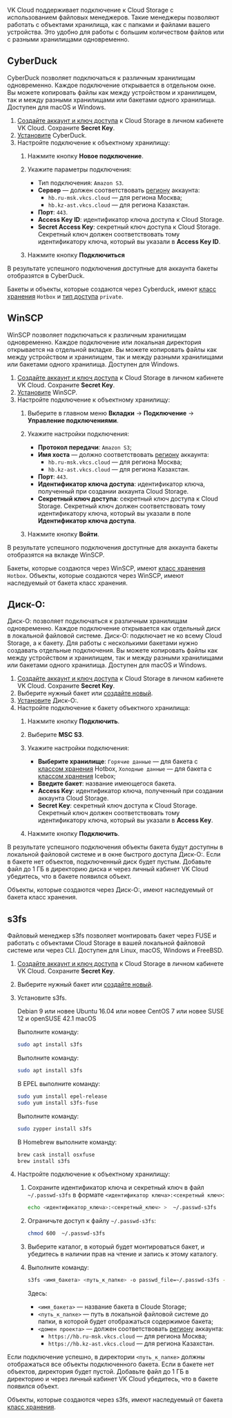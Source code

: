 VK Cloud поддерживает подключение к Cloud Storage с использованием файловых менеджеров. Такие менеджеры позволяют работать с объектами хранилища, как с папками и файлами вашего устройства. Это удобно для работы с большим количеством файлов или с разными хранилищами одновременно.

## CyberDuck

CyberDuck позволяет подключаться к различным хранилищам одновременно. Каждое подключение открывается в отдельном окне. Вы можете копировать файлы как между устройством и хранилищем, так и между разными хранилищами или бакетами одного хранилища. Доступен для macOS и Windows.

1. [Создайте аккаунт и ключ доступа](../../instructions/account-management/) к Cloud Storage в личном кабинете VK Cloud. Сохраните **Secret Key**.
1. [Установите](https://cyberduck.io/download) CyberDuck.
1. Настройте подключение к объектному хранилищу:
    1. Нажмите кнопку **Новое подключение**.
    1. Укажите параметры подключения:

        - Тип подключения: `Amazon S3`.
        - **Сервер** — должен соответствовать [региону](../../../account/concepts/regions/) аккаунта:
            - `hb.ru-msk.vkcs.cloud` — для региона Москва;
            - `hb.kz-ast.vkcs.cloud` — для региона Казахстан.
        - **Порт**: `443`.
        - **Access Key ID**: идентификатор ключа доступа к Cloud Storage.
        - **Secret Access Key**: секретный ключ доступа к Cloud Storage. Секретный ключ должен соответствовать тому идентификатору ключа, который вы указали в **Access Key ID**.
    1. Нажмите кнопку **Подключиться**

В результате успешного подключения доступные для аккаунта бакеты отобразятся в CyberDuck.

<info>

Бакеты и объекты, которые создаются через Cyberduck, имеют [класс хранения](../../references#klass_hraneniya) `Hotbox` и [тип доступа](../../references#acl) `private`.

</info>

## WinSCP

WinSCP позволяет подключаться к различным хранилищам одновременно. Каждое подключение или локальная директория открывается на отдельной вкладке. Вы можете копировать файлы как между устройством и хранилищем, так и между разными хранилищами или бакетами одного хранилища. Доступен для Windows.

1. [Создайте аккаунт и ключ доступа](../../instructions/account-management/) к Cloud Storage в личном кабинете VK Cloud. Сохраните **Secret Key**.
1. [Установите](https://winscp.net/eng/download.php) WinSCP.
1. Настройте подключение к объектному хранилищу:
    1. Выберите в главном меню **Вкладки** → **Подключение** → **Управление подключениями**.
    1. Укажите настройки подключения:

        - **Протокол передачи**: `Amazon S3`;
        - **Имя хоста** — должно соответствовать [региону](../../../account/concepts/regions/) аккаунта:
            - `hb.ru-msk.vkcs.cloud` — для региона Москва;
            - `hb.kz-ast.vkcs.cloud` — для региона Казахстан.
        - **Порт**: `443`.
        - **Идентификатор ключа доступа**: идентификатор ключа, полученный при создании аккаунта Cloud Storage.
        - **Секретный ключ доступа**: секретный ключ доступа к Cloud Storage. Секретный ключ должен соответствовать тому идентификатору ключа, который вы указали в поле **Идентификатор ключа доступа**.
    1. Нажмите кнопку **Войти**.

В результате успешного подключения доступные для аккаунта бакеты отобразятся на вклакде WinSCP.

<info>

Бакеты, которые создаются через WinSCP, имеют [класс хранения](../../references#klass_hraneniya) `Hotbox`. Объекты, которые создаются через WinSCP, имеют наследуемый от бакета класс хранения.

</info>

## Диск-О:

Диск-О: позволяет подключаться к различным хранилищам одновременно. Каждое подключение открывается как отдельный диск в локальной файловой системе. Диск-O: подключает не ко всему  Cloud Storage, а к бакету. Для работы с несколькими бакетами нужно создавать отдельные подключения. Вы можете копировать файлы как между устройством и хранилищем, так и между разными хранилищами или бакетами одного хранилища. Доступен для macOS и Windows.

1. [Создайте аккаунт и ключ доступа](../../instructions/account-management/) к Cloud Storage в личном кабинете VK Cloud. Сохраните **Secret Key**.
1. Выберите нужный бакет или [создайте новый](../../instructions/buckets/create-bucket).
1. [Установите](https://disk-o.cloud/ru/) Диск-О:.
1. Настройте подключение к бакету объектного хранилища:
    1. Нажмите кнопку **Подключить**.
    1. Выберите **MSC S3**.
    1. Укажите настройки подключения:

        - **Выберите хранилище**: `Горячие данные` — для бакета с [классом хранения](../../references#klass_hraneniya) Hotbox, `Холодные данные` — для бакета с [классом хранения](../../references#klass_hraneniya) Icebox;
        - **Введите бакет**: название имеющегося бакета.
        - **Access Key**: идентификатор ключа, полученный при создании аккаунта Cloud Storage.
        - **Secret Key**: секретный ключ доступа к Cloud Storage. Секретный ключ должен соответствовать тому идентификатору ключа, который вы указали в **Access Key**.
    1. Нажмите кнопку **Подключить**.

В результате успешного подключения объекты бакета будут доступны в локальной файловой системе и в окне быстрого доступа Диск-О:. Если в бакете нет объектов, подключенный диск будет пустым. Добавьте файл до 1 ГБ в директорию диска и через личный кабинет VK Cloud убедитесь, что в бакете появился объект.

<info>

Объекты, которые создаются через Диск-О:, имеют наследуемый от бакета класс хранения.

</info>

## s3fs

Файловый менеджер s3fs позволяет монтировать бакет через FUSE и работать с объектами Cloud Storage в вашей локальной файловой системе или через CLI. Доступен для Linux, macOS, Windows и FreeBSD.

1. [Создайте аккаунт и ключ доступа](../../instructions/account-management/) к Cloud Storage в личном кабинете VK Cloud. Сохраните **Secret Key**.
1. Выберите нужный бакет или [создайте новый](../../instructions/buckets/create-bucket).
1. Установите s3fs.

    <tabs>
    <tablist>
    <tab>Debian 9 или новее</tab>
    <tab>Ubuntu 16.04 или новее</tab>
    <tab>CentOS 7 или новее</tab>
    <tab>SUSE 12 и openSUSE 42.1</tab>
    <tab>macOS</tab>
    </tablist>
    <tabpanel>

    Выполните команду:

    ```bash
    sudo apt install s3fs
    ```

    </tabpanel>
    <tabpanel>

    Выполните команду:

    ```bash
    sudo apt install s3fs
    ```

    </tabpanel>
    <tabpanel>

    В EPEL выполните команду:

    ```bash
    sudo yum install epel-release
    sudo yum install s3fs-fuse
    ```

    </tabpanel>
    <tabpanel>

    Выполните команду:

    ```bash
    sudo zypper install s3fs
    ```

    </tabpanel>
    <tabpanel>

    В Homebrew выполните команду:

    ```bash
    brew cask install osxfuse
    brew install s3fs
    ```

    </tabpanel>
    </tabs>

1. Настройте подключение к объектному хранилищу:

    1. Сохраните идентификатор ключа и секретный ключ в файл `~/.passwd-s3fs` в формате `<идентификатор ключа>:<секретный ключ>`:

        ```bash
        echo <идентификатор_ключа>:<секретный_ключ> >  ~/.passwd-s3fs
        ```
    1. Ограничьте доступ к файлу `~/.passwd-s3fs`:

        ```bash
        chmod 600  ~/.passwd-s3fs
        ```
    1.  Выберите каталог, в который будет монтироваться бакет, и убедитесь в наличии прав на чтение и запись к этому каталогу.
    1.  Выполните команду:

        ```bash
        s3fs <имя_бакета> <путь_к_папке> -o passwd_file=~/.passwd-s3fs -o url=<домен проекта> -o use_path_request_style
        ```
        Здесь:

        - `<имя_бакета>` — название бакета в Cloude Storage;
        - `<путь_к_папке>` — путь в локальной файловой системе до папки, в которой будет отображаться содержимое бакета;
        - `<домен проекта>` — должен соответствовать [региону](../../../account/concepts/regions/) аккаунта:
            - `https://hb.ru-msk.vkcs.cloud` — для региона Москва;
            - `https://hb.kz-ast.vkcs.cloud` — для региона Казахстан.

Если подключение успешно, в директории `<путь_к_папке>` должны отображаться все объекты подключенного бакета. Если в бакете нет объектов, директория будет пустой. Добавьте файл до 1 ГБ в директорию и через личный кабинет VK Cloud убедитесь, что в бакете появился объект.

<info>

Объекты, которые создаются через s3fs, имеют наследуемый от бакета [класс хранения](../../references#klass_hraneniya).

</info>
